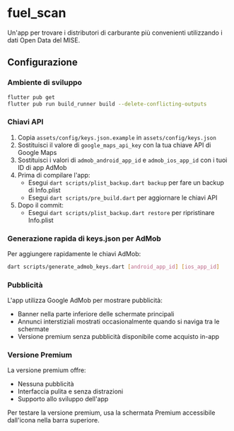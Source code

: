 # fuel_scan

Un'app per trovare i distributori di carburante più convenienti utilizzando i dati Open Data del MISE.

## Configurazione

### Ambiente di sviluppo
```bash
flutter pub get
flutter pub run build_runner build --delete-conflicting-outputs
```

### Chiavi API
1. Copia `assets/config/keys.json.example` in `assets/config/keys.json`
2. Sostituisci il valore di `google_maps_api_key` con la tua chiave API di Google Maps
3. Sostituisci i valori di `admob_android_app_id` e `admob_ios_app_id` con i tuoi ID di app AdMob
4. Prima di compilare l'app:
   - Esegui `dart scripts/plist_backup.dart backup` per fare un backup di Info.plist
   - Esegui `dart scripts/pre_build.dart` per aggiornare le chiavi API
5. Dopo il commit:
   - Esegui `dart scripts/plist_backup.dart restore` per ripristinare Info.plist

### Generazione rapida di keys.json per AdMob
Per aggiungere rapidamente le chiavi AdMob:
```bash
dart scripts/generate_admob_keys.dart [android_app_id] [ios_app_id]
```

### Pubblicità
L'app utilizza Google AdMob per mostrare pubblicità:
- Banner nella parte inferiore delle schermate principali
- Annunci interstiziali mostrati occasionalmente quando si naviga tra le schermate
- Versione premium senza pubblicità disponibile come acquisto in-app

### Versione Premium
La versione premium offre:
- Nessuna pubblicità
- Interfaccia pulita e senza distrazioni
- Supporto allo sviluppo dell'app

Per testare la versione premium, usa la schermata Premium accessibile dall'icona nella barra superiore.